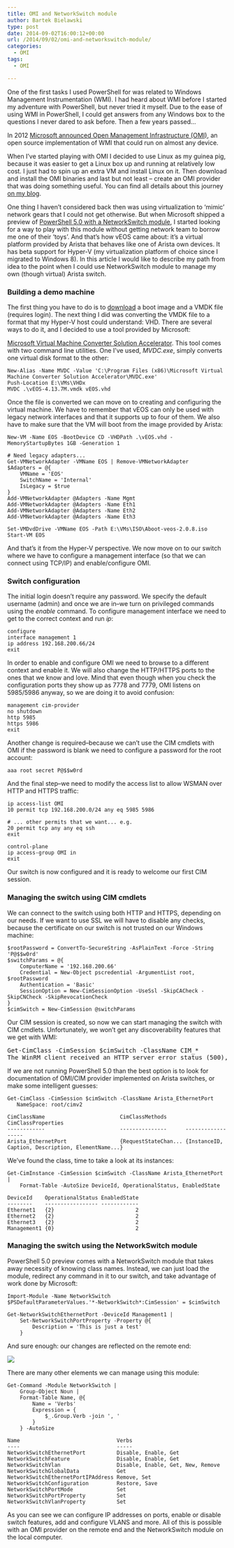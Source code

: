 ```yaml
---
title: OMI and NetworkSwitch module
author: Bartek Bielawski
type: post
date: 2014-09-02T16:00:12+00:00
url: /2014/09/02/omi-and-networkswitch-module/
categories:
  - OMI
tags:
  - OMI

---
```

One of the first tasks I used PowerShell for was related to Windows Management Instrumentation (WMI). I had heard about WMI before I started my adventure with PowerShell, but never tried it myself. Due to the ease of using WMI in PowerShell, I could get answers from any Windows box to the questions I never dared to ask before. Then a few years passed&#8230;

In 2012 <a href="http://blogs.technet.com/b/windowsserver/archive/2012/06/28/open-management-infrastructure.aspx" target="_blank">Microsoft announced Open Management Infrastructure (OMI)</a>, an open source implementation of WMI that could run on almost any device.

When I&#8217;ve started playing with OMI I decided to use Linux as my guinea pig, because it was easier to get a Linux box up and running at relatively low cost. I just had to spin up an extra VM and install Linux on it. Then download and install the OMI binaries and last but not least &#8211; create an OMI provider that was doing something useful. You can find all details about this journey <a href="http://becomelotr.wordpress.com/2013/06/20/managing-linux-via-omi-roadmap/" target="_blank">on my blog</a>.

One thing I haven&#8217;t considered back then was using virtualization to &#8216;mimic&#8217; network gears that I could not get otherwise. But when Microsoft shipped a preview of <a href="http://blogs.technet.com/b/windowsserver/archive/2014/04/03/windows-management-framework-v5-preview.aspx" target="_blank">PowerShell 5.0 with a NetworkSwitch module</a>, I started looking for a way to play with this module without getting network team to borrow me one of their &#8216;toys&#8217;. And that&#8217;s how vEOS came about: it&#8217;s a virtual platform provided by Arista that behaves like one of Arista own devices. It has beta support for Hyper-V (my virtualization platform of choice since I migrated to Windows 8). In this article I would like to describe my path from idea to the point when I could use NetworkSwitch module to manage my own (though virtual) Arista switch.

### Building a demo machine

The first thing you have to do is to [download][1] a boot image and a VMDK file (requires login). The next thing I did was converting the VMDK file to a format that my Hyper-V host could understand: VHD. There are several ways to do it, and I decided to use a tool provided by Microsoft:

<a href="http://msdn.microsoft.com/en-us/library/hh967435.aspx" target="_blank">Microsoft Virtual Machine Converter Solution Accelerator</a>. This tool comes with two command line utilities. One I&#8217;ve used, _MVDC.exe_, simply converts one virtual disk format to the other:

```
New-Alias -Name MVDC -Value 'C:\Program Files (x86)\Microsoft Virtual Machine Converter Solution Accelerator\MVDC.exe'
Push-Location E:\VMs\VHDx
MVDC .\vEOS-4.13.7M.vmdk vEOS.vhd
```


Once the file is converted we can move on to creating and configuring the virtual machine. We have to remember that vEOS can only be used with legacy network interfaces and that it supports up to four of them. We also have to make sure that the VM will boot from the image provided by Arista:

```
New-VM -Name EOS -BootDevice CD -VHDPath .\vEOS.vhd -MemoryStartupBytes 1GB -Generation 1

# Need legacy adapters...
Get-VMNetworkAdapter -VMName EOS | Remove-VMNetworkAdapter
$Adapters = @{
    VMName = 'EOS'
    SwitchName = 'Internal'
    IsLegacy = $true
}
Add-VMNetworkAdapter @Adapters -Name Mgmt
Add-VMNetworkAdapter @Adapters -Name Eth1
Add-VMNetworkAdapter @Adapters -Name Eth2
Add-VMNetworkAdapter @Adapters -Name Eth3

Set-VMDvdDrive -VMName EOS -Path E:\VMs\ISO\Aboot-veos-2.0.8.iso
Start-VM EOS
```

And that&#8217;s it from the Hyper-V perspective. We now move on to our switch where we have to configure a management interface (so that we can connect using TCP/IP) and enable/configure OMI.

### Switch configuration

The initial login doesn&#8217;t require any password. We specify the default username (admin) and once we are in&#8211;we turn on privileged commands using the _enable_ command. To configure management interface we need to get to the correct context and run _ip_:

```
configure
interface management 1
ip address 192.168.200.66/24
exit
```


In order to enable and configure OMI we need to browse to a different context and enable it. We will also change the HTTP/HTTPS ports to the ones that we know and love. Mind that even though when you check the configuration ports they show up as 7778 and 7779, OMI listens on 5985/5986 anyway, so we are doing it to avoid confusion:

```
management cim-provider
no shutdown
http 5985
https 5986
exit
```


Another change is required&#8211;because we can&#8217;t use the CIM cmdlets with OMI if the password is blank we need to configure a password for the root account:

```
aaa root secret P@$$w0rd
```


And the final step&#8211;we need to modify the access list to allow WSMAN over HTTP and HTTPS traffic:

```
ip access-list OMI
10 permit tcp 192.168.200.0/24 any eq 5985 5986

# ... other permits that we want... e.g.
20 permit tcp any any eq ssh
exit

control-plane
ip access-group OMI in
exit
```

Our switch is now configured and it is ready to welcome our first CIM session.

### Managing the switch using CIM cmdlets

We can connect to the switch using both HTTP and HTTPS, depending on our needs. If we want to use SSL we will have to disable any checks, because the certificate on our switch is not trusted on our Windows machine:

```
$rootPassword = ConvertTo-SecureString -AsPlainText -Force -String 'P@$$w0rd'
$switchParams = @{
    ComputerName = '192.168.200.66'
    Credential = New-Object pscredential -ArgumentList root, $rootPassword
    Authentication = 'Basic'
    SessionOption = New-CimSessionOption -UseSsl -SkipCACheck -SkipCNCheck -SkipRevocationCheck
}
$cimSwitch = New-CimSession @switchParams
```


Our CIM session is created, so now we can start managing the switch with CIM cmdlets. Unfortunately, we won&#8217;t get any discoverability features that we get with WMI:

<pre class="brush: powershell; title: ; notranslate" title="">Get-CimClass -CimSession $cimSwitch -ClassName CIM_*
The WinRM client received an HTTP server error status (500), but the remote service did not include any other information about the cause of the failure. (raised by: Get-CimClass)
</pre>

If we are not running PowerShell 5.0 than the best option is to look for documentation of OMI/CIM provider implemented on Arista switches, or make some intelligent guesses:

```
Get-CimClass -CimSession $cimSwitch -ClassName Arista_EthernetPort
   NameSpace: root/cimv2

CimClassName                        CimClassMethods      CimClassProperties
------------                        ---------------      ------------------
Arista_EthernetPort                 {RequestStateChan... {InstanceID, Caption, Description, ElementName...}
```

We&#8217;ve found the class, time to take a look at its instances:

```
Get-CimInstance -CimSession $cimSwitch -ClassName Arista_EthernetPort |
    Format-Table -AutoSize DeviceId, OperationalStatus, EnabledState

DeviceId    OperationalStatus EnabledState
--------    ----------------- ------------
Ethernet1   {2}                          2
Ethernet2   {2}                          2
Ethernet3   {2}                          2
Management1 {0}                          2
```

### Managing the switch using the NetworkSwitch module

PowerShell 5.0 preview comes with a NetworkSwitch module that takes away necessity of knowing class names. Instead, we can just load the module, redirect any command in it to our switch, and take advantage of work done by Microsoft:

```
Import-Module -Name NetworkSwitch
$PSDefaultParameterValues.'*-NetworkSwitch*:CimSession' = $cimSwitch

Get-NetworkSwitchEthernetPort -DeviceId Management1 |
    Set-NetworkSwitchPortProperty -Property @{
        Description = 'This is just a test'
    }
```

And sure enough: our changes are reflected on the remote end:

![](/images/Arista-Interface-Confiured-With-OMI-And-NetworkSwitch-PowerShell-Module.png)

There are many other elements we can manage using this module:

```
Get-Command -Module NetworkSwitch |
    Group-Object Noun |
    Format-Table Name, @{
        Name = 'Verbs'
        Expression = {
            $_.Group.Verb -join ', '
        }
    } -AutoSize

Name                               Verbs
----                               -----
NetworkSwitchEthernetPort          Disable, Enable, Get
NetworkSwitchFeature               Disable, Enable, Get
NetworkSwitchVlan                  Disable, Enable, Get, New, Remove
NetworkSwitchGlobalData            Get
NetworkSwitchEthernetPortIPAddress Remove, Set
NetworkSwitchConfiguration         Restore, Save
NetworkSwitchPortMode              Set
NetworkSwitchPortProperty          Set
NetworkSwitchVlanProperty          Set
```

As you can see we can configure IP addresses on ports, enable or disable switch features, add and configure VLANS and more. All of this is possible with an OMI provider on the remote end and the NetworkSwitch module on the local computer.

[1]: https://www.arista.com/en/support/software-download